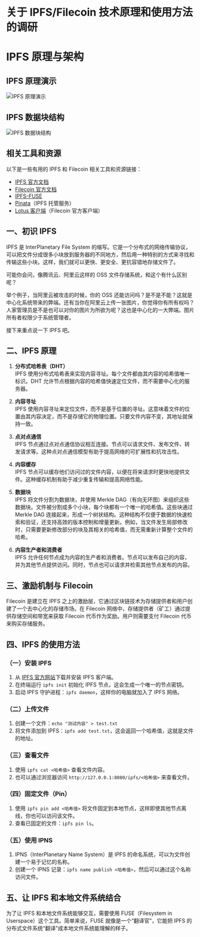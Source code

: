 # 关于 IPFS/Filecoin 技术原理和使用方法的调研
# IPFS 原理与架构

## IPFS 原理演示

![IPFS 原理演示](https://i.imgur.com/3Q5ZyJq.jpg)

## IPFS 数据块结构

![IPFS 数据块结构](https://i.imgur.com/4ZZZEKF.jpg)

## 相关工具和资源

以下是一些有用的 IPFS 和 Filecoin 相关工具和资源链接：

- [IPFS 官方文档](https://docs.ipfs.tech/)
- [Filecoin 官方文档](https://filecoin.io/)
- [IPFS-FUSE](https://github.com/ipfs-shipyard/ipfs-fuse)
- [Pinata](https://www.pinata.cloud/)（IPFS 托管服务）
- [Lotus 客户端](https://lotus.filecoin.io/)（Filecoin 官方客户端）

## 一、初识 IPFS

IPFS 是 InterPlanetary File System 的缩写。它是一个分布式的网络传输协议，可以把文件分成很多小块放到服务器的不同地方，然后用一种特别的方式来寻找和传输这些小块。这样，我们就可以更快、更安全、更抗容错地存储文件了。

可能你会问，像腾讯云、阿里云这样的 OSS 文件存储系统，和这个有什么区别呢？

举个例子，当阿里云被攻击的时候，你的 OSS 还能访问吗？是不是不能？这就是中心化系统带来的弊端。还有当你在阿里云上传一张图片，你觉得你有所有权吗？人家管理员是不是也可以对你的图片为所欲为呢？这也是中心化的一大弊端。图片所有者权限少于系统管理者。

接下来重点说一下 IPFS 吧。

## 二、IPFS 原理

1. **分布式哈希表（DHT）**  
   IPFS 使用分布式哈希表来实现内容寻址。每个文件都由其内容的哈希值唯一标识。DHT 允许节点根据内容的哈希值快速定位文件，而不需要中心化的服务器。

2. **内容寻址**  
   IPFS 使用内容寻址来定位文件，而不是基于位置的寻址。这意味着文件的位置由其内容决定，而不是存储它的物理位置。只要文件内容不变，其地址就保持一致。

3. **点对点通信**  
   IPFS 节点通过点对点通信协议相互连接。节点可以请求文件、发布文件、转发请求等。这种点对点通信模型有助于提高网络的可扩展性和抗攻击性。

4. **内容缓存**  
   IPFS 节点可以缓存他们访问过的文件内容，以便在将来请求时更快地提供文件。这种缓存机制有助于减少重复传输和提高网络性能。

5. **数据块**  
   IPFS 将文件分割为数据块，并使用 Merkle DAG（有向无环图）来组织这些数据块。文件被分割成多个小块，每个块都有一个唯一的哈希值。这些块通过 Merkle DAG 连接起来，形成一个树状结构。这种结构不仅便于数据的快速检索和验证，还支持高效的版本控制和增量更新。例如，当文件发生局部修改时，只需要更新修改部分的块及其相关的哈希值，而无需重新计算整个文件的哈希。

6. **内容生产者和消费者**  
   IPFS 允许任何节点成为内容的生产者和消费者。节点可以发布自己的内容，并为其他节点提供访问。同时，节点也可以请求并检索其他节点发布的内容。

## 三、激励机制与 Filecoin

Filecoin 是建立在 IPFS 之上的激励层，它通过区块链技术为存储提供者和用户创建了一个去中心化的存储市场。在 Filecoin 网络中，存储提供者（矿工）通过提供存储空间和带宽来获取 Filecoin 代币作为奖励。用户则需要支付 Filecoin 代币来购买存储服务。

## 四、IPFS 的使用方法

### （一）安装 IPFS

1. 从 [IPFS 官方网站](https://docs.ipfs.tech/install/ipfs-desktop/#windows)下载并安装 IPFS 客户端。
2. 在终端运行 `ipfs init` 初始化 IPFS 节点，这会生成一个唯一的节点密钥。
3. 启动 IPFS 守护进程：`ipfs daemon`，这样你的电脑就加入了 IPFS 网络。

### （二）上传文件

1. 创建一个文件：`echo "测试内容" > test.txt`
2. 将文件添加到 IPFS：`ipfs add test.txt`，这会返回一个哈希值，这就是文件的地址。

### （三）查看文件

1. 使用 `ipfs cat <哈希值>` 查看文件内容。
2. 也可以通过浏览器访问 `http://127.0.0.1:8080/ipfs/<哈希值>` 来查看文件。

### （四）固定文件（Pin）

1. 使用 `ipfs pin add <哈希值>` 将文件固定到本地节点，这样即使其他节点离线，你也可以访问该文件。
2. 查看已固定的文件：`ipfs pin ls`。

### （五）使用 IPNS

1. IPNS（InterPlanetary Name System）是 IPFS 的命名系统，可以为文件创建一个易于记忆的名称。
2. 创建一个 IPNS 记录：`ipfs name publish <哈希值>`，然后可以通过这个名称访问文件。

## 五、让 IPFS 和本地文件系统结合

为了让 IPFS 和本地文件系统能够交互，需要使用 FUSE（Filesystem in Userspace）这个工具。简单来说，FUSE 就像是一个“翻译官”，它能把 IPFS 的分布式文件系统“翻译”成本地文件系统能理解的样子。
